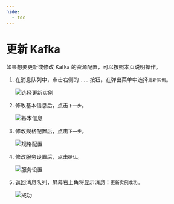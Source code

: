 ```yaml
---
hide:
  - toc
---
```


# 更新 Kafka

如果想要更新或修改 Kafka 的资源配置，可以按照本页说明操作。

1. 在消息队列中，点击右侧的 `...` 按钮，在弹出菜单中选择`更新实例`。

    ![选择更新实例](https://docs.daocloud.io/daocloud-docs-images/docs/middleware/kafka/images/update01.png)

2. 修改基本信息后，点击`下一步`。

    ![基本信息](https://docs.daocloud.io/daocloud-docs-images/docs/middleware/kafka/images/update02.png)

3. 修改规格配置后，点击`下一步`。

    ![规格配置](https://docs.daocloud.io/daocloud-docs-images/docs/middleware/kafka/images/update03.png)

4. 修改服务设置后，点击`确认`。

    ![服务设置](https://docs.daocloud.io/daocloud-docs-images/docs/middleware/kafka/images/update04.png)

5. 返回消息队列，屏幕右上角将显示消息：`更新实例成功`。

    ![成功](https://docs.daocloud.io/daocloud-docs-images/docs/middleware/kafka/images/update05.png)
